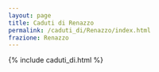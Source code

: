 ```yaml
---
layout: page
title: Caduti di Renazzo
permalink: /caduti_di/Renazzo/index.html
frazione: Renazzo
---
```

{% include caduti_di.html %}

